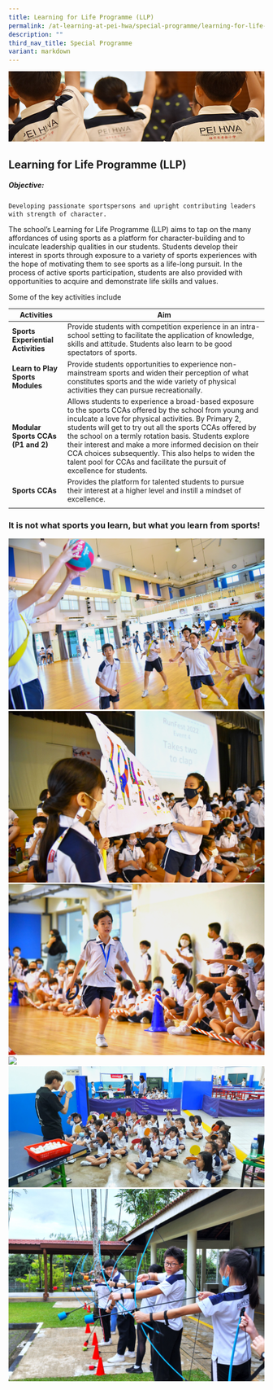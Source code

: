 ```yaml
---
title: Learning for Life Programme (LLP)
permalink: /at-learning-at-pei-hwa/special-programme/learning-for-life-programme/
description: ""
third_nav_title: Special Programme
variant: markdown
---
```

![](/images/Website%20Banners%20Subpage/948x260%20masterhead%20-%20Learning%20at%20Pei%20Hwa2.jpg)

## Learning for Life Programme (LLP)
##### 	Objective: 
	Developing passionate sportspersons and upright contributing leaders with strength of character.

The school’s Learning for Life Programme (LLP) aims to tap on the many affordances of using sports as a platform for character-building and to inculcate leadership qualities in our students. Students develop their interest in sports through exposure to a variety of sports experiences with the hope of motivating them to see sports as a life-long pursuit.  In the process of active sports participation, students are also provided with opportunities to acquire and demonstrate life skills and values.

Some of the key activities include

| Activities  | Aim  |
| -------- | -------- |
| **Sports Experiential Activities**      | Provide students with competition experience in an intra-school setting to facilitate the application of knowledge, skills and attitude. Students also learn to be good spectators of sports.         |
| **Learn to Play Sports Modules**     | Provide students opportunities to experience non-mainstream sports and widen their perception of what constitutes sports and the wide variety of physical activities they can pursue recreationally.         |
| **Modular Sports CCAs (P1 and 2)**| Allows students to experience a broad-based exposure to the sports CCAs offered by the school from young and inculcate a love for physical activities. By Primary 2, students will get to try out all the sports CCAs offered by the school on a termly rotation basis. Students explore their interest and make a more informed decision on their CCA choices subsequently. This also helps to widen the talent pool for CCAs and facilitate the pursuit of excellence for students.          |
|  **Sports CCAs**| Provides the platform for talented students to pursue their interest at a higher level and instill a mindset of excellence.       |
| | |
 

### **It is not what sports you learn, but what you learn from sports!**

![](/images/ACADEMICS/LLP/DSC_7447_90.jpg)
![](/images/ACADEMICS/LLP/DSC_4701_117.jpg)
![](/images/ACADEMICS/LLP/DSC_4620_38.jpg)
![](/images/ACADEMICS/LLP/DSC_3891_17.jpg)
![](/images/ACADEMICS/LLP/20230327_152125.jpg)
![](/images/ACADEMICS/LLP/20220804_144820.jpg)